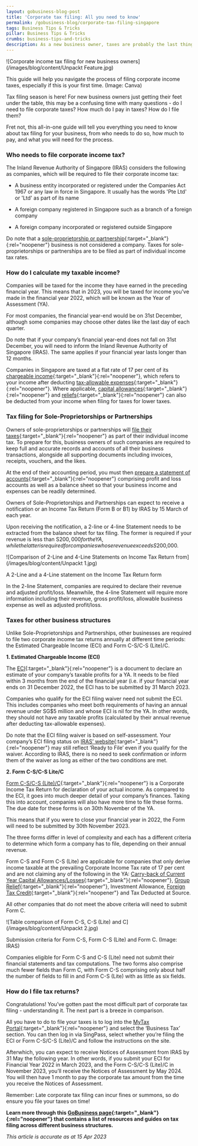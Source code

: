 ```yaml
---
layout: gobusiness-blog-post
title: 'Corporate tax filing: All you need to know'
permalink: /gobusiness-blog/corporate-tax-filing-singapore
tags: Business Tips & Tricks
pillar: Business Tips & Tricks
crumbs: business-tips-and-tricks
description: As a new business owner, taxes are probably the last thing you think about. Here’s all you need to know about corporate taxes in under five minutes.
---
```


![Corporate income tax filing for new business owners](/images/blog/content/Unpackt Feature.jpg)
<figcaption>This guide will help you navigate the process of filing corporate income taxes, especially if this is your first time. (Image: Canva)</figcaption>

Tax filing season is here! For new business owners just getting their feet under the table, this may be a confusing time with many questions - do I need to file corporate taxes? How much do I pay in taxes? How do I file them? 

Fret not, this all-in-one guide will tell you everything you need to know about tax filing for your business, from who needs to do so, how much to pay, and what you will need for the process.

### Who needs to file corporate income tax?

The Inland Revenue Authority of Singapore (IRAS) considers the following as companies, which will be required to file their corporate income tax: 

- A business entity incorporated or registered under the Companies Act 1967 or any law in force in Singapore. It usually has the words 'Pte Ltd' or 'Ltd' as part of its name

- A foreign company registered in Singapore such as a branch of a foreign company

- A foreign company incorporated or registered outside Singapore

Do note that a [sole-proprietorship or partnership](https://www.iras.gov.sg/taxes/individual-income-tax/self-employed-and-partnerships/tax-obligations-of-self-employed-persons/basic-guide-for-self-employed-persons){:target="_blank"}{:rel="noopener"} business is not considered a company. Taxes for sole-proprietorships or partnerships are to be filed as part of individual income tax rates.

### How do I calculate my taxable income? 

Companies will be taxed for the income they have earned in the preceding financial year. This means that in 2023, you will be taxed for income you’ve made in the financial year 2022, which will be known as the Year of Assessment (YA). 

For most companies, the financial year-end would be on 31st December, although some companies may choose other dates like the last day of each quarter. 

Do note that if your company’s financial year-end does not fall on 31st December, you will need to inform the Inland Revenue Authority of Singapore (IRAS). The same applies if your financial year lasts longer than 12 months.

Companies in Singapore are taxed at a flat rate of 17 per cent of its [chargeable income](https://www.iras.gov.sg/taxes/corporate-income-tax/income-deductions-for-companies/taxable-non-taxable-income){:target="_blank"}{:rel="noopener"}, which refers to your income after deducting [tax-allowable expenses](https://www.iras.gov.sg/taxes/corporate-income-tax/income-deductions-for-companies/business-expenses){:target="_blank"}{:rel="noopener"}. Where applicable, [capital allowances](https://www.iras.gov.sg/taxes/corporate-income-tax/income-deductions-for-companies/claiming-allowances/capital-allowances){:target="_blank"}{:rel="noopener"} and [reliefs](https://www.iras.gov.sg/taxes/corporate-income-tax/income-deductions-for-companies/claiming-reliefs){:target="_blank"}{:rel="noopener"} can also be deducted from your income when filing for taxes for lower taxes. 

### Tax filing for Sole-Proprietorships or Partnerships

Owners of sole-proprietorships or partnerships will [file their taxes](https://www.iras.gov.sg/taxes/individual-income-tax/self-employed-and-partnerships/tax-obligations-of-self-employed-persons/basic-guide-for-self-employed-persons){:target="_blank"}{:rel="noopener"} as part of their individual income tax. To prepare for this, business owners of such companies are required to keep full and accurate records and accounts of all their business transactions, alongside all supporting documents including invoices, receipts, vouchers, and the likes.

At the end of their accounting period, you must then [prepare a statement of accounts](https://www.iras.gov.sg/taxes/individual-income-tax/self-employed-and-partnerships/calculating-my-business-income/preparing-statement-of-accounts){:target="_blank"}{:rel="noopener"} comprising profit and loss accounts as well as a balance sheet so that your business income and expenses can be readily determined.

Owners of Sole-Proprietorships and Partnerships can expect to receive a notification or an Income Tax Return (Form B or B1) by IRAS by 15 March of each year. 

Upon receiving the notification, a 2-line or 4-line Statement needs to be extracted from the balance sheet for tax filing. The former is required if your revenue is less than S$200,000 for the YA, while the latter is required for companies whose revenue exceeds S$200,000. 

![Comparison of 2-Line and 4-Line Statements on Income Tax Return from](/images/blog/content/Unpackt 1.jpg)
<figcaption>A 2-Line and a 4-Line statement on the Income Tax Return form</figcaption>

In the 2-line Statement, companies are required to declare their revenue and adjusted profit/loss. Meanwhile, the 4-line Statement will require more information including their revenue, gross profit/loss, allowable business expense as well as adjusted profit/loss.

### Taxes for other business structures

Unlike Sole-Proprietorships and Partnerships, other businesses are required to file two corporate income tax returns annually at different time periods: the Estimated Chargeable Income (ECI) and Form C-S/C-S (Lite)/C. 

**1. Estimated Chargeable Income (ECI)**

The [ECI](https://www.iras.gov.sg/taxes/corporate-income-tax/estimated-chargeable-income-(eci)-filing){:target="_blank"}{:rel="noopener"} is a document to declare an estimate of your company’s taxable profits for a YA. It needs to be filed within 3 months from the end of the financial year (i.e. if your financial year ends on 31 December 2022, the ECI has to be submitted by 31 March 2023.

Companies who qualify for the ECI filing waiver need not submit the ECI. This includes companies who meet both requirements of having an annual revenue under SG$5 million and whose ECI is nil for the YA. In other words, they should not have any taxable profits (calculated by their annual revenue after deducting tax-allowable expenses).

Do note that the ECI filing waiver is based on self-assessment. Your company’s ECI filing status on [IRAS’ website](https://mytax.iras.gov.sg/ESVWeb/default.aspx){:target="_blank"}{:rel="noopener"} may still reflect ‘Ready to File’ even if you qualify for the waiver. According to IRAS, there is no need to seek confirmation or inform them of the waiver as long as either of the two conditions are met. 

**2. Form C-S/C-S Lite/C**

[Form C-S/C-S (Lite)/C](https://www.iras.gov.sg/taxes/corporate-income-tax/form-c-s-form-c-s-(lite)-form-c-filing/overview-of-form-c-s-form-c-s-(lite)-form-c){:target="_blank"}{:rel="noopener"} is a Corporate Income Tax Return for declaration of your actual income. As compared to the ECI, it goes into much deeper detail of your company’s finances. Taking this into account, companies will also have more time to file these forms. The due date for these forms is on 30th November of the YA. 

This means that if you were to close your financial year in 2022, the Form will need to be submitted by 30th November 2023. 

The three forms differ in level of complexity and each has a different criteria to determine which form a company has to file, depending on their annual revenue. 

Form C-S and Form C-S (Lite) are applicable for companies that only derive income taxable at the prevailing Corporate Income Tax rate of 17 per cent and are not claiming any of the following in the YA: [Carry-back of Current Year Capital Allowances/Losses](https://www.iras.gov.sg/taxes/corporate-income-tax/income-deductions-for-companies/claiming-reliefs/loss-carry-back-relief){:target="_blank"}{:rel="noopener"}, [Group Relief](https://www.iras.gov.sg/taxes/corporate-income-tax/income-deductions-for-companies/claiming-reliefs/group-relief){:target="_blank"}{:rel="noopener"}, Investment Allowance, [Foreign Tax Credit](https://www.iras.gov.sg/taxes/corporate-income-tax/income-deductions-for-companies/claiming-reliefs/foreign-tax-credit){:target="_blank"}{:rel="noopener"} and Tax Deducted at Source.

All other companies that do not meet the above criteria will need to submit Form C.

![Table comparison of Form C-S, C-S (Lite) and C](/images/blog/content/Unpackt 2.jpg)
<figcaption>Submission criteria for Form C-S, Form C-S (Lite) and Form C. (Image: IRAS)</figcaption>

Companies eligible for Form C-S and C-S (Lite) need not submit their financial statements and tax computations. The two forms also comprise much fewer fields than Form C, with Form C-S comprising only about half the number of fields to fill in and Form C-S (Lite) with as little as six fields. 

### How do I file tax returns? 

Congratulations! You’ve gotten past the most difficult part of corporate tax filing - understanding it. The next part is a breeze in comparison. 

All you have to do to file your taxes is to log into the [MyTax Portal](https://mytax.iras.gov.sg/ESVWeb/default.aspx){:target="_blank"}{:rel="noopener"} and select the ‘Business Tax’ section. You can then log in via SingPass, select whether you’re filing the ECI or Form C-S/C-S (Lite)/C and follow the instructions on the site.

Afterwhich, you can expect to receive Notices of Assessment from IRAS by 31 May the following year. In other words, if you submit your ECI for Financial Year 2022 in March 2023, and the Form C-S/C-S (Lite)/C in November 2023, you’ll receive the Notices of Assessment by May 2024. You will then have 1 month to pay the corporate tax amount from the time you receive the Notices of Assessment. 

Remember: Late corporate tax filing can incur fines or summons, so do ensure you file your taxes on time! 

**Learn more through this [GoBusiness page](https://www.gobusiness.gov.sg/run-and-grow/taxes-and-gst/){:target="_blank"}{:rel="noopener"} that contains a list of resources and guides on tax filing across different business structures.**

<em> This article is accurate as at 15 Apr 2023</em>

